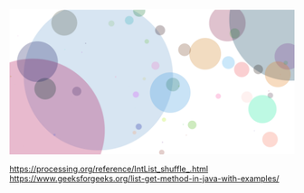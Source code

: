![](datawork.PNG)

https://processing.org/reference/IntList_shuffle_.html
https://www.geeksforgeeks.org/list-get-method-in-java-with-examples/
